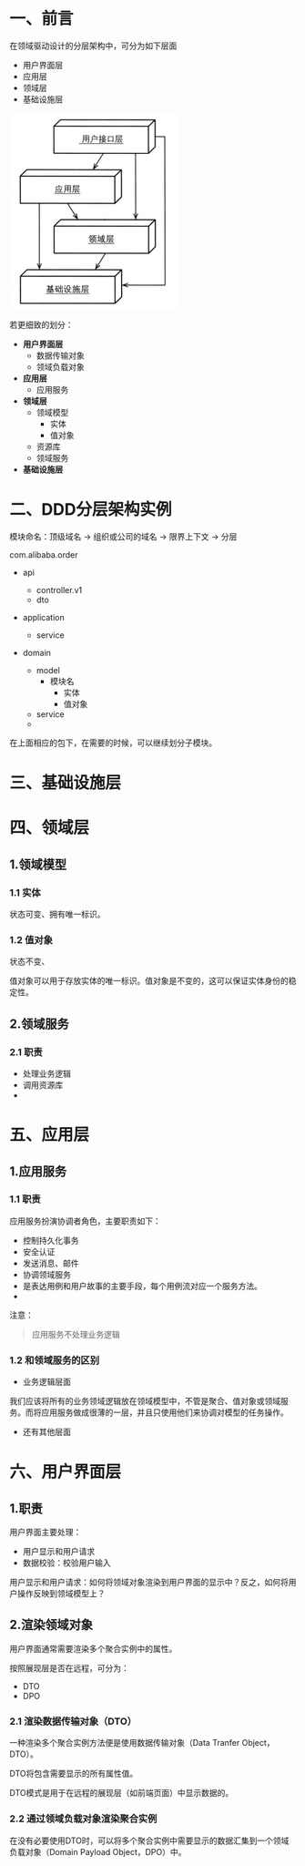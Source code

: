 # 一、前言

在领域驱动设计的分层架构中，可分为如下层面

- 用户界面层
- 应用层
- 领域层
- 基础设施层

![1542272319479](images/1542272319479.png)



若更细致的划分：

- **用户界面层**
    - 数据传输对象
    - 领域负载对象
- **应用层**
    - 应用服务
- **领域层**
    - 领域模型
        - 实体
        - 值对象
    - 资源库
    - 领域服务
- **基础设施层**



# 二、DDD分层架构实例

模块命名：顶级域名 -> 组织或公司的域名 -> 限界上下文 -> 分层



com.alibaba.order

- api
    - controller.v1
    - dto
- application
    - service

- domain

    - model
        - 模块名
            - 实体
            - 值对象
    - service
    - 



在上面相应的包下，在需要的时候，可以继续划分子模块。



# 三、基础设施层





# 四、领域层

## 1.领域模型

### 1.1 实体

状态可变、拥有唯一标识。

### 1.2 值对象

状态不变、

值对象可以用于存放实体的唯一标识。值对象是不变的，这可以保证实体身份的稳定性。



## 2.领域服务

### 2.1 职责



- 处理业务逻辑
- 调用资源库
- 











# 五、应用层

## 1.应用服务

### 1.1 职责

应用服务扮演协调者角色，主要职责如下：

- 控制持久化事务
- 安全认证
- 发送消息、邮件
- 协调领域服务
- 是表达用例和用户故事的主要手段，每个用例流对应一个服务方法。
- 



注意：

> 应用服务不处理业务逻辑



### 1.2 和领域服务的区别

- 业务逻辑层面

我们应该将所有的业务领域逻辑放在领域模型中，不管是聚合、值对象或领域服务。而将应用服务做成很薄的一层，并且只使用他们来协调对模型的任务操作。



- 还有其他层面



# 六、用户界面层

## 1.职责

用户界面主要处理：

- 用户显示和用户请求
- 数据校验：校验用户输入



用户显示和用户请求：如何将领域对象渲染到用户界面的显示中？反之，如何将用户操作反映到领域模型上？



## 2.渲染领域对象



用户界面通常需要渲染多个聚合实例中的属性。

按照展现层是否在远程，可分为：

- DTO
- DPO



### 2.1 渲染数据传输对象（DTO）

一种渲染多个聚合实例方法便是使用数据传输对象（Data Tranfer Object，DTO）。

DTO将包含需要显示的所有属性值。

DTO模式是用于在远程的展现层（如前端页面）中显示数据的。



### 2.2 通过领域负载对象渲染聚合实例

在没有必要使用DTO时，可以将多个聚合实例中需要显示的数据汇集到一个领域负载对象（Domain Payload Object，DPO）中。



